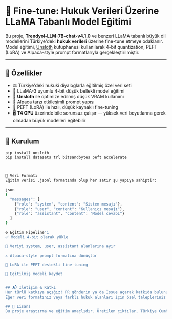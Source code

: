 # 🧠 Fine-tune: Hukuk Verileri Üzerine LLaMA Tabanlı Model Eğitimi

Bu proje, **Trendyol-LLM-7B-chat-v4.1.0** ve benzeri LLaMA tabanlı büyük dil modellerini Türkiye'deki **hukuk verileri** üzerine fine-tune etmeye odaklanır. Model eğitimi, [Unsloth](https://github.com/unslothai/unsloth) kütüphanesi kullanılarak 4-bit quantization, PEFT (LoRA) ve Alpaca-style prompt formatlarıyla gerçekleştirilmiştir.

---

## 🚀 Özellikler

- ⚖️ Türkiye'deki hukuki diyaloglarla eğitilmiş özel veri seti  
- 🦙 LLaMA-3 uyumlu 4-bit düşük bellekli model eğitimi  
- 🧩 **Unsloth** ile optimize edilmiş düşük VRAM kullanımı  
- 💬 Alpaca tarzı etkileşimli prompt yapısı  
- 🔁 PEFT (LoRA) ile hızlı, düşük kaynaklı fine-tuning  
- 🖥️ **T4 GPU** üzerinde bile sorunsuz çalışır — yüksek veri boyutlarına gerek olmadan büyük modelleri eğitebilir

---

## 🔧 Kurulum

```bash
pip install unsloth
pip install datasets trl bitsandbytes peft accelerate



📁 Veri Formatı
Eğitim verisi .jsonl formatında olup her satır şu yapıya sahiptir:

json
{
  "messages": [
    {"role": "system", "content": "Sistem mesajı"},
    {"role": "user", "content": "Kullanıcı mesajı"},
    {"role": "assistant", "content": "Model cevabı"}
  ]
}

⚙️ Eğitim Pipeline'ı
✅ Modeli 4-bit olarak yükle

🔄 Veriyi system, user, assistant alanlarına ayır

✍️ Alpaca-style prompt formatına dönüştür

🔧 LoRA ile PEFT destekli fine-tuning

💾 Eğitilmiş modeli kaydet


## 📬 İletişim & Katkı
Her türlü katkıya açığız! PR gönderin ya da Issue açarak katkıda bulunun.
Eğer veri formatınız veya farklı hukuk alanları için özel talepleriniz varsa bizimle iletişime geçebilirsiniz.

## 📜 Lisans
Bu proje araştırma ve eğitim amaçlıdır. Üretilen çıktılar, Türkiye Cumhuriyeti kanunlarına ve etik değerlere uygun olarak kullanılmalıdır.
